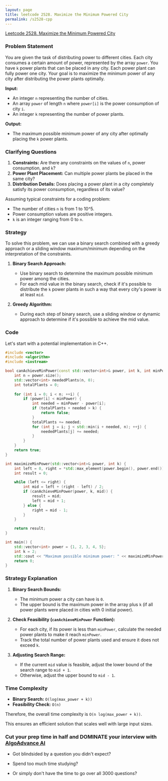 ```yaml
---
layout: page
title: leetcode 2528. Maximize the Minimum Powered City
permalink: /s2528-cpp
---
```

[Leetcode 2528. Maximize the Minimum Powered City](https://algoadvance.github.io/algoadvance/l2528)
### Problem Statement

You are given the task of distributing power to different cities. Each city consumes a certain amount of power, represented by the array `power`. You have `k` power plants that can be placed in any city. Each power plant can fully power one city. Your goal is to maximize the minimum power of any city after distributing the power plants optimally.

**Input:**
- An integer `n` representing the number of cities.
- An array `power` of length `n` where `power[i]` is the power consumption of city `i`.
- An integer `k` representing the number of power plants.

**Output:**
- The maximum possible minimum power of any city after optimally placing the `k` power plants.

### Clarifying Questions
1. **Constraints:** Are there any constraints on the values of `n`, power consumption, and `k`?
2. **Power Plant Placement:** Can multiple power plants be placed in the same city?
3. **Distribution Details:** Does placing a power plant in a city completely satisfy its power consumption, regardless of its value?

Assuming typical constraints for a coding problem:
- The number of cities `n` is from 1 to 10^5.
- Power consumption values are positive integers.
- `k` is an integer ranging from 0 to `n`.

### Strategy

To solve this problem, we can use a binary search combined with a greedy approach or a sliding window maximum/minimum depending on the interpretation of the constraints.

1. **Binary Search Approach:**
   - Use binary search to determine the maximum possible minimum power among the cities.
   - For each mid value in the binary search, check if it's possible to distribute the `k` power plants in such a way that every city's power is at least `mid`.

2. **Greedy Algorithm:**
   - During each step of binary search, use a sliding window or dynamic approach to determine if it's possible to achieve the mid value.

### Code

Let's start with a potential implementation in C++.

```cpp
#include <vector>
#include <algorithm>
#include <iostream>

bool canAchieveMinPower(const std::vector<int>& power, int k, int minPower) {
    int n = power.size();
    std::vector<int> neededPlants(n, 0);
    int totalPlants = 0;
    
    for (int i = 0; i < n; ++i) {
        if (power[i] < minPower) {
            int needed = minPower - power[i];
            if (totalPlants + needed > k) {
                return false;
            }
            totalPlants += needed;
            for (int j = i; j < std::min(i + needed, n); ++j) {
                neededPlants[j] += needed;
            }
        }
    }
    return true;
}

int maximizeMinPower(std::vector<int>& power, int k) {
    int left = 0, right = *std::max_element(power.begin(), power.end()) + k;
    int result = 0;

    while (left <= right) {
        int mid = left + (right - left) / 2;
        if (canAchieveMinPower(power, k, mid)) {
            result = mid;
            left = mid + 1;
        } else {
            right = mid - 1;
        }
    }

    return result;
}

int main() {
    std::vector<int> power = {1, 2, 3, 4, 5};
    int k = 2;
    std::cout << "Maximum possible minimum power: " << maximizeMinPower(power, k) << std::endl;
    return 0;
}
```

### Strategy Explanation

1. **Binary Search Bounds:**
   - The minimum power a city can have is `0`.
   - The upper bound is the maximum power in the array plus `k` (if all power plants were placed in cities with 0 initial power).

2. **Check Feasibility (`canAchieveMinPower` Function):**
   - For each city, if its power is less than `minPower`, calculate the needed power plants to make it reach `minPower`.
   - Track the total number of power plants used and ensure it does not exceed `k`.

3. **Adjusting Search Range:**
   - If the current `mid` value is feasible, adjust the lower bound of the search range to `mid + 1`.
   - Otherwise, adjust the upper bound to `mid - 1`.

### Time Complexity

- **Binary Search:** `O(log(max_power + k))`
- **Feasibility Check:** `O(n)`

Therefore, the overall time complexity is `O(n log(max_power + k))`.

This ensures an efficient solution that scales well with large input sizes.


### Cut your prep time in half and DOMINATE your interview with [AlgoAdvance AI](https://algoAdvance.com)

- Got blindsided by a question you didn't expect?

- Spend too much time studying?

- Or simply don't have the time to go over all 3000 questions?

